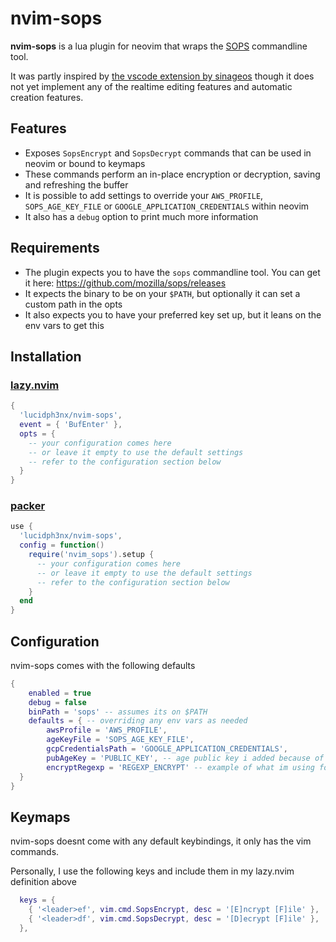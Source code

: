 # nvim-sops

**nvim-sops** is a lua plugin for neovim that wraps the [SOPS](https://github.com/mozilla/sops) commandline tool.

It was partly inspired by [the vscode extension by sinageos](https://github.com/signageos/vscode-sops) though it does not yet implement any of the realtime editing features and automatic creation features.

## Features

- Exposes `SopsEncrypt` and `SopsDecrypt` commands that can be used in neovim or bound to keymaps
- These commands perform an in-place encryption or decryption, saving and refreshing the buffer
- It is possible to add settings to override your `AWS_PROFILE`, `SOPS_AGE_KEY_FILE` or `GOOGLE_APPLICATION_CREDENTIALS` within neovim
- It also has a `debug` option to print much more information

## Requirements
- The plugin expects you to have the `sops` commandline tool. You can get it here: https://github.com/mozilla/sops/releases
- It expects the binary to be on your `$PATH`, but optionally it can set a custom path in the opts
- It also expects you to have your preferred key set up, but it leans on the env vars to get this

## Installation

### [lazy.nvim](https://github.com/folke/lazy.nvim)

```lua
{
  'lucidph3nx/nvim-sops',
  event = { 'BufEnter' },
  opts = {
    -- your configuration comes here
    -- or leave it empty to use the default settings
    -- refer to the configuration section below
  }
}
```
### [packer](https://github.com/wbthomason/packer.nvim)

```lua
use {
  'lucidph3nx/nvim-sops',
  config = function()
    require('nvim_sops').setup {
      -- your configuration comes here
      -- or leave it empty to use the default settings
      -- refer to the configuration section below
    }
  end
}
```

## Configuration

nvim-sops comes with the following defaults

```lua
{
    enabled = true
    debug = false
    binPath = 'sops' -- assumes its on $PATH
    defaults = { -- overriding any env vars as needed
        awsProfile = 'AWS_PROFILE',
        ageKeyFile = 'SOPS_AGE_KEY_FILE',
        gcpCredentialsPath = 'GOOGLE_APPLICATION_CREDENTIALS',
        pubAgeKey = 'PUBLIC_KEY', -- age public key i added because of an issue with sops agekeyfile env variable
        encryptRegexp = 'REGEXP_ENCRYPT' -- example of what im using for kube secrets: <'^(data|stringData)$'>
  }
}
```

## Keymaps
nvim-sops doesnt come with any default keybindings, it only has the vim commands.

Personally, I use the following keys and include them in my lazy.nvim definition above 

```lua
  keys = {
    { '<leader>ef', vim.cmd.SopsEncrypt, desc = '[E]ncrypt [F]ile' },
    { '<leader>df', vim.cmd.SopsDecrypt, desc = '[D]ecrypt [F]ile' },
  },
```
